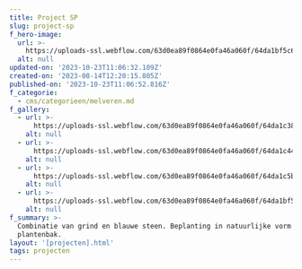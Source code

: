 ```yaml
---
title: Project SP
slug: project-sp
f_hero-image:
  url: >-
    https://uploads-ssl.webflow.com/63d0ea89f0864e0fa46a060f/64da1bf5c6b6445dda17145c_ART_4858.jpg
  alt: null
updated-on: '2023-10-23T11:06:32.109Z'
created-on: '2023-08-14T12:20:15.805Z'
published-on: '2023-10-23T11:06:52.816Z'
f_categorie:
  - cms/categorieen/melveren.md
f_gallery:
  - url: >-
      https://uploads-ssl.webflow.com/63d0ea89f0864e0fa46a060f/64da1c38111a44b31ab96199_ART_4821.jpg
    alt: null
  - url: >-
      https://uploads-ssl.webflow.com/63d0ea89f0864e0fa46a060f/64da1c449cc52bd948fd2467_ART_4826.jpg
    alt: null
  - url: >-
      https://uploads-ssl.webflow.com/63d0ea89f0864e0fa46a060f/64da1c5b7196d1736381f4eb_ART_4834.jpg
    alt: null
  - url: >-
      https://uploads-ssl.webflow.com/63d0ea89f0864e0fa46a060f/64da1bf5c6b6445dda17145c_ART_4858.jpg
    alt: null
f_summary: >-
  Combinatie van grind en blauwe steen. Beplanting in natuurlijke vorm en
  plantenbak.
layout: '[projecten].html'
tags: projecten
---
```



